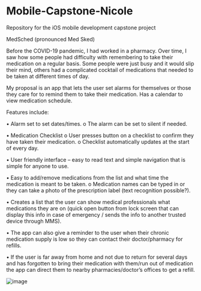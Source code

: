 # Mobile-Capstone-Nicole
Repository for the iOS mobile development capstone project

MedSched (pronounced Med Sked) 

Before the COVID-19 pandemic, I had worked in a pharmacy. Over time, I saw how some people had difficulty with remembering to take their medication on a regular basis. Some people were just busy and it would slip their mind, others had a complicated cocktail of medications that needed to be taken at different times of day. 

My proposal is an app that lets the user set alarms for themselves or those they care for to remind them to take their medication. Has a calendar to view medication schedule.

Features include: 


•	Alarm set to set dates/times. 
o	The alarm can be set to silent if needed.

•	Medication Checklist
o	User presses button on a checklist to confirm they have taken their medication.
o	Checklist automatically updates at the start of every day.

•	User friendly interface – easy to read text and simple navigation that is simple for anyone to use.

•	Easy to add/remove medications from the list and what time the medication is meant to be taken.
o	Medication names can be typed in or they can take a photo of the prescription label (text recognition possible?).

•	Creates a list that the user can show medical professionals what medications they are on (quick open button from lock screen that can display this info in case of emergency / sends the info to another trusted device through MMS).

•	The app can also give a reminder to the user when their chronic medication supply is low so they can contact their doctor/pharmacy for refills.

•	If the user is far away from home and not due to return for several days and has forgotten to bring their medication with them/run out of medication the app can direct them to nearby pharmacies/doctor’s offices to get a refill.




![image](https://github.com/Jester-1987/Mobile-Capstone-Nicole/assets/160885537/06123ea4-dc7d-42ff-a8c3-50256683260d)

